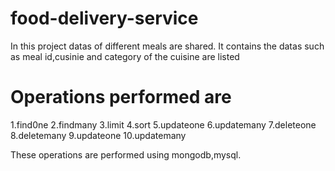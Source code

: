 # food-delivery-service
In this project datas of different meals are shared.
It contains the datas such as meal id,cusinie and category of the cuisine are listed

# Operations performed are
1.find0ne
2.findmany
3.limit
4.sort
5.updateone
6.updatemany
7.deleteone
8.deletemany
9.updateone
10.updatemany 

These operations are performed using mongodb,mysql.


